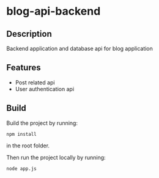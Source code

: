 # blog-api-backend

Description
-----------

Backend application and database api for blog application

Features
--------

- Post related api
- User authentication api

Build
-----

Build the project by running:

    npm install 

in the root folder.

Then run the project locally by running:

    node app.js 


